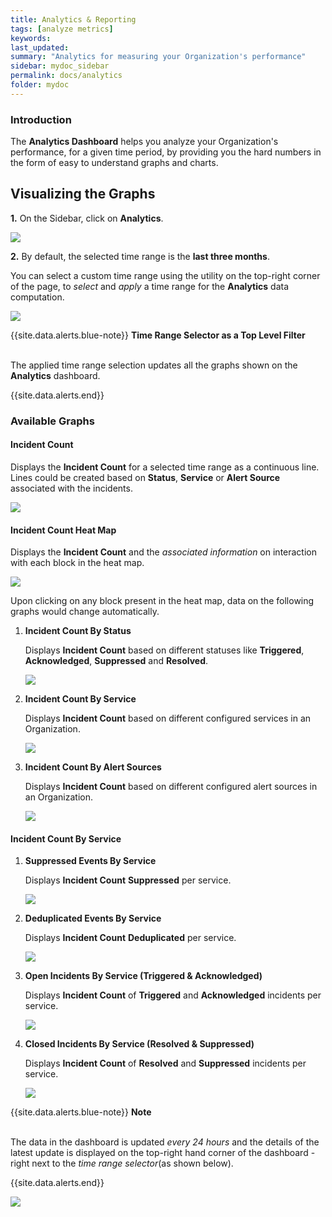```yaml
---
title: Analytics & Reporting
tags: [analyze metrics]
keywords:
last_updated:
summary: "Analytics for measuring your Organization's performance"
sidebar: mydoc_sidebar
permalink: docs/analytics
folder: mydoc
---
```


### Introduction

The **Analytics Dashboard** helps you analyze your Organization's performance, for a given time period, by providing you the hard numbers in the form of easy to understand graphs and charts.

## Visualizing the Graphs

**1.** On the Sidebar, click on **Analytics**.

![](images/analytics_sidebar.png)

**2.** By default, the selected time range is the **last three months**.

You can select a custom time range using the utility on the top-right corner of the page, to *select* and *apply* a time range for the **Analytics** data computation.

![](images/time_range_selector.png)

{{site.data.alerts.blue-note}}
<b>Time Range Selector as a Top Level Filter</b>
<br/><br/><p>The applied time range selection updates all the graphs shown on the <b>Analytics</b> dashboard.</p>
{{site.data.alerts.end}}

### Available Graphs 

#### Incident Count

Displays the **Incident Count** for a selected time range as a continuous line. Lines could be created based on **Status**, **Service** or **Alert Source** associated with the incidents.

![](images/incident_count_line_chart.png)

#### Incident Count Heat Map

Displays the **Incident Count** and the *associated information* on interaction with each block in the heat map.

![](images/incident_count_heat_map.png)

Upon clicking on any block present in the heat map, data on the following graphs would change automatically.

1.  **Incident Count By Status**

    Displays **Incident Count** based on different statuses like **Triggered**, **Acknowledged**, **Suppressed** and **Resolved**. 

    ![](images/incident_count_by_status.png)

2.  **Incident Count By Service**

    Displays **Incident Count** based on different configured services in an Organization.

    ![](images/incident_count_by_service.png)

3.  **Incident Count By Alert Sources**

    Displays **Incident Count** based on different configured alert sources in an Organization.

    ![](images/incident_count_by_alert_source.png)

#### Incident Count By Service

1.  **Suppressed Events By Service**

    Displays **Incident Count** **Suppressed** per service.

    ![](images/incident_count_suppressed_per_service.png)

2.  **Deduplicated Events By Service**

    Displays **Incident Count** **Deduplicated** per service.

    ![](images/incident_count_deduplicated_per_service.png)

3.  **Open Incidents By Service (Triggered & Acknowledged)**

    Displays **Incident Count** of **Triggered** and **Acknowledged** incidents per service.

    ![](images/incident_count_open_incidents_per_service.png)

4.  **Closed Incidents By Service (Resolved & Suppressed)**

    Displays **Incident Count** of **Resolved** and **Suppressed** incidents per service.

    ![](images/incident_count_closed_incidents_per_service.png)

{{site.data.alerts.blue-note}}
<b>Note</b>
<br/><br/><p>The data in the dashboard is updated <i>every 24 hours</i> and the details of the latest update is displayed on the top-right hand corner of the dashboard - right next to the <i>time range selector</i>(as shown below).</p>
{{site.data.alerts.end}}

![](images/last_updated_on.png)
